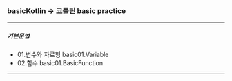### basicKotlin -> 코틀린 basic practice
***
##### 기본문법
+ 01.변수와 자료형 basic01.Variable
+ 02.함수 basic01.BasicFunction
***